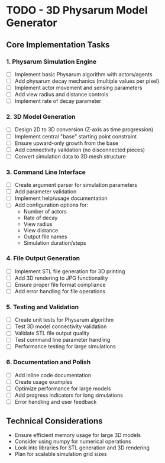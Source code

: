 # TODO - 3D Physarum Model Generator

## Core Implementation Tasks

### 1. Physarum Simulation Engine
- [ ] Implement basic Physarum algorithm with actors/agents
- [ ] Add physarum decay mechanics (multiple values per pixel)
- [ ] Implement actor movement and sensing parameters
- [ ] Add view radius and distance controls
- [ ] Implement rate of decay parameter

### 2. 3D Model Generation
- [ ] Design 2D to 3D conversion (Z-axis as time progression)
- [ ] Implement central "base" starting point constraint
- [ ] Ensure upward-only growth from the base
- [ ] Add connectivity validation (no disconnected pieces)
- [ ] Convert simulation data to 3D mesh structure

### 3. Command Line Interface
- [ ] Create argument parser for simulation parameters
- [ ] Add parameter validation
- [ ] Implement help/usage documentation
- [ ] Add configuration options for:
  - Number of actors
  - Rate of decay
  - View radius
  - View distance
  - Output file names
  - Simulation duration/steps

### 4. File Output Generation
- [ ] Implement STL file generation for 3D printing
- [ ] Add 3D rendering to JPG functionality
- [ ] Ensure proper file format compliance
- [ ] Add error handling for file operations

### 5. Testing and Validation
- [ ] Create unit tests for Physarum algorithm
- [ ] Test 3D model connectivity validation
- [ ] Validate STL file output quality
- [ ] Test command line parameter handling
- [ ] Performance testing for large simulations

### 6. Documentation and Polish
- [ ] Add inline code documentation
- [ ] Create usage examples
- [ ] Optimize performance for large models
- [ ] Add progress indicators for long simulations
- [ ] Error handling and user feedback

## Technical Considerations
- Ensure efficient memory usage for large 3D models
- Consider using numpy for numerical operations
- Look into libraries for STL generation and 3D rendering
- Plan for scalable simulation grid sizes